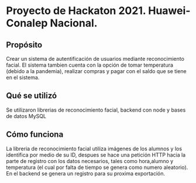 # Proyecto de Hackaton 2021. Huawei-Conalep Nacional.

## Propósito
Crear un sistema de autentificación de usuarios mediante reconocimiento facial. El sistema tambien cuenta con la opción de tomar temperatura (debido a la pandemia), realizar compras y pagar con el saldo que se tiene en el sistema.

## Qué se utilizó

Se utilizaron librerias de reconocimiento facial, backend con node y bases de datos MySQL

## Cómo funciona

La libreria de reconocimiento facial utiliza imágenes de los alumnos  y los identifica por medio de su ID, despues se hace una petición HTTP hacia la parte de registro con los datos necesarios, tales como hora,alumno y temperatura (el cual por falta de tiempo se genera como numero aleatorio). En el backend se genera un registro para su proxima exportación.
